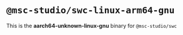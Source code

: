 # `@msc-studio/swc-linux-arm64-gnu`

This is the **aarch64-unknown-linux-gnu** binary for `@msc-studio/swc`
